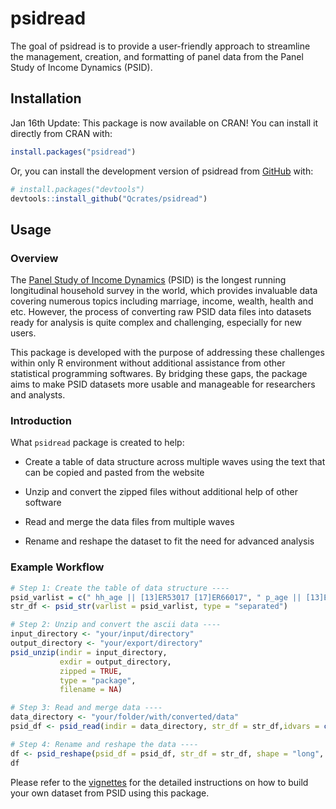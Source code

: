 <!-- README.md is generated from README.Rmd. Please edit that file -->

# psidread

<!-- badges: start -->

<!-- badges: end -->

The goal of psidread is to provide a user-friendly approach to streamline the management, creation, and formatting of panel data from the Panel Study of Income Dynamics (PSID).

## Installation

Jan 16th Update: This package is now available on CRAN! You can install it directly from CRAN with:

``` r
install.packages("psidread")
```

Or, you can install the development version of psidread from [GitHub](https://github.com/) with:

``` r
# install.packages("devtools")
devtools::install_github("Qcrates/psidread")
```

## Usage

### Overview

The [Panel Study of Income Dynamics](https://psidonline.isr.umich.edu/) (PSID) is the longest running longitudinal household survey in the world, which provides invaluable data covering numerous topics including marriage, income, wealth, health and etc. However, the process of converting raw PSID data files into datasets ready for analysis is quite complex and challenging, especially for new users.

This package is developed with the purpose of addressing these challenges within only R environment without additional assistance from other statistical programming softwares. By bridging these gaps, the package aims to make PSID datasets more usable and manageable for researchers and analysts.

### Introduction

What `psidread` package is created to help:

-   Create a table of data structure across multiple waves using the text that can be copied and pasted from the website

-   Unzip and convert the zipped files without additional help of other software

-   Read and merge the data files from multiple waves

-   Rename and reshape the dataset to fit the need for advanced analysis

### Example Workflow

``` r
# Step 1: Create the table of data structure ----
psid_varlist = c(" hh_age || [13]ER53017 [17]ER66017", " p_age || [13]ER34204")
str_df <- psid_str(varlist = psid_varlist, type = "separated")

# Step 2: Unzip and convert the ascii data ----
input_directory <- "your/input/directory"
output_directory <- "your/export/directory"
psid_unzip(indir = input_directory,
           exdir = output_directory,
           zipped = TRUE,
           type = "package",
           filename = NA)

# Step 3: Read and merge data ----
data_directory <- "your/folder/with/converted/data"
psid_df <- psid_read(indir = data_directory, str_df = str_df,idvars = c("ER30000"),type = "package",filename = NA)

# Step 4: Rename and reshape the data ----
df <- psid_reshape(psid_df = psid_df, str_df = str_df, shape = "long", level = "individual")
df
```

Please refer to the [vignettes](https://cran.r-project.org/package=psidread/vignettes/my-vignette.html) for the detailed instructions on how to build your own dataset from PSID using this package.
